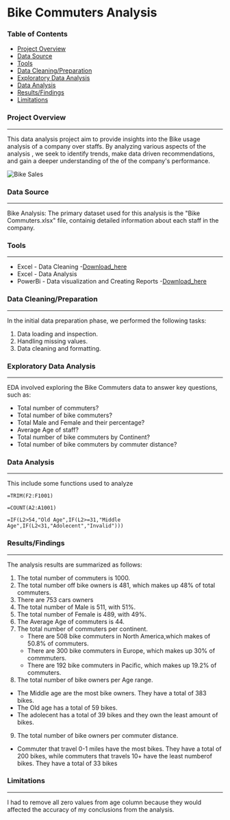 # Bike Commuters Analysis

### Table of Contents

- [Project Overview](#project-overview)
- [Data Source](#data-source)
- [Tools](#tools)
- [Data Cleaning/Preparation](#data-cleaning/preparation)
- [Exploratory Data Analysis](#exploratory-data-analysis)
- [Data Analysis](#data-analysis)
- [Results/Findings](#results/findings)
- [Limitations](#limitations)


### Project Overview
---

This data analysis project aim to provide insights into the Bike usage analysis of a company over staffs. By analyzing various aspects of the analysis , we seek to identify trends, make data driven recommendations, and gain a deeper understanding of the of the company's performance.

![Bike Sales](https://github.com/user-attachments/assets/684acab9-abc4-41fc-a53d-2e066cc1afc2)



### Data Source
---

Bike Analysis: The primary dataset used for this analysis is the "Bike Commuters.xlsx" file, containig detailed information about each staff in the company.



### Tools
---

- Excel - Data Cleaning
 -[Download_here](https://microsoft.com)
- Excel - Data Analysis
- PowerBi - Data visualization and Creating Reports
 -[Download_here](https://microsoft.com/powerbi)




 ### Data Cleaning/Preparation
 ---

  In the initial data preparation phase, we performed the following tasks:
  1. Data loading and inspection.
  2. Handling missing values.
  3. Data cleaning and formatting.



  
  ### Exploratory Data Analysis
  ---

  EDA involved exploring the Bike Commuters data to answer key questions, such as:

  - Total number of commuters?
  - Total number of bike commuters?
  - Total Male and Female and their percentage?
  - Average Age of staff?
  - Total number of bike commuters by Continent?
  - Total number of bike commuters by commuter distance?



### Data Analysis
---

This include some functions used to analyze 
```Excel
=TRIM(F2:F1001)

=COUNT(A2:A1001)

=IF(L2>54,"Old Age",IF(L2>=31,"Middle Age",IF(L2<31,"Adolecent","Invalid")))
```



### Results/Findings
---

The analysis results are summarized as follows:
1. The total number of commuters is 1000.
2. The total number off bike owners is 481, which makes up 48% of total commuters.
3. There are 753 cars owners
4. The total number of Male is 511, with 51%.
5. The total number of Female is 489, with 49%.
6. The Average Age of commuters is 44.
7. The total number of commuters per continent.
   - There are 508 bike commuters in North America,which makes of 50.8% of commuters.
   - There are 300 bike commuters in Europe, which makes up 30% of commmuters.
   - There are 192 bike commuters in Pacific, which makes up 19.2% of commuters.
8. The total number of bike owners per Age range.
  - The Middle age are the most bike owners. They have a total of 383 bikes.
  - The Old age has a total of 59 bikes.
  - The adolecent has a total of 39 bikes and they own the least amount of bikes.
   
9. The total number of bike owners per commuter distance.
 - Commuter that travel 0-1 miles have the most bikes. They have a total of 200 bikes, while commuters that travels 10+ have the least numberof bikes. They have a total of 33 bikes
    



### Limitations
---

I had to remove all zero values from age column because they would affected the accuracy of my conclusions from the analysis.

